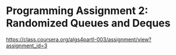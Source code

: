 Programming Assignment 2: Randomized Queues and Deques
========================

https://class.coursera.org/algs4partI-003/assignment/view?assignment_id=3
